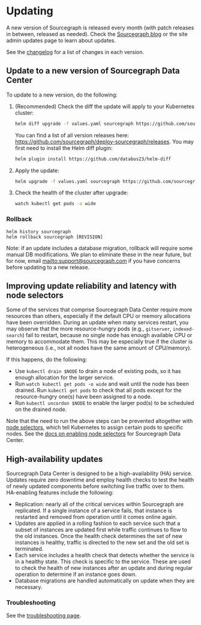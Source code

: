 # Updating

A new version of Sourcegraph is released every month (with patch releases in between, released as
needed). Check the [Sourcegraph blog](https://about.sourcegraph.com/blog) or the site admin updates page to learn about updates.

See the [changelog](https://about.sourcegraph.com/changelog) for a list of changes in each version.

## Update to a new version of Sourcegraph Data Center

To update to a new version, do the following:

1. (Recommended) Check the diff the update will apply to your Kubernetes cluster:
   ```bash
   helm diff upgrade -f values.yaml sourcegraph https://github.com/sourcegraph/datacenter/archive/$VERSION.tar.gz | less -R
   ```
   You can find a list of all version releases here: https://github.com/sourcegraph/deploy-sourcegraph/releases.
   You may first need to install the Helm diff plugin:
   ```bash
   helm plugin install https://github.com/databus23/helm-diff
   ```
1. Apply the update:
   ```bash
   helm upgrade -f values.yaml sourcegraph https://github.com/sourcegraph/datacenter/archive/$VERSION.tar.gz
   ```
1. Check the health of the cluster after upgrade:
   ```bash
   watch kubectl get pods -o wide
   ```

### Rollback

```
helm history sourcegraph
helm rollback sourcegraph [REVISION]
```

Note: if an update includes a database migration, rollback will require some manual DB
modifications. We plan to eliminate these in the near future, but for now,
email <mailto:support@sourcegraph.com> if you have concerns before updating to a new release.


## Improving update reliability and latency with node selectors

Some of the services that comprise Sourcegraph Data Center require more resources than others,
especially if the default CPU or memory allocations have been overridden. During an update when many
services restart, you may observe that the more resource-hungry pods (e.g., `gitserver`,
`indexed-search`) fail to restart, because no single node has enough available CPU or memory to
accommodate them. This may be especially true if the cluster is heterogeneous (i.e., not all nodes
have the same amount of CPU/memory).

If this happens, do the following:
* Use `kubectl drain $NODE` to drain a node of existing pods, so it has enough allocation for the larger
  service.
* Run `watch kubectl get pods -o wide` and wait until the node has been drained. Run `kubectl get
  pods` to check that all pods except for the resource-hungry one(s) have been assigned to a node.
* Run `kubectl uncordon $NODE` to enable the larger pod(s) to be scheduled on the drained node.

Note that the need to run the above steps can be prevented altogether
with
[node selectors](https://kubernetes.io/docs/concepts/configuration/assign-pod-node/#nodeselector),
which tell Kubernetes to assign certain pods to specific nodes. See
the [docs on enabling node selectors](scale.md#node-selector) for Sourcegraph Data Center.



## High-availability updates

Sourcegraph Data Center is designed to be a high-availability (HA) service. Updates require zero downtime and employ
health checks to test the health of newly updated components before switching live traffic over to them. HA-enabling
features include the following:

* Replication: nearly all of the critical services within Sourcegraph are replicated. If a single instance of a
  service fails, that instance is restarted and removed from operation until it comes online again.
* Updates are applied in a rolling fashion to each service such that a subset of instances are updated first while
  traffic continues to flow to the old instances. Once the health check determines the set of new instances is
  healthy, traffic is directed to the new set and the old set is terminated.
* Each service includes a health check that detects whether the service is in a healthy state. This check is specific to
  the service. These are used to check the health of new instances after an update and during regular operation to
  determine if an instance goes down.
* Database migrations are handled automatically on update when they are necessary.

### Troubleshooting

See the [troubleshooting page](troubleshoot.md).
